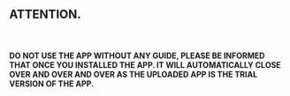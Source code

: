 ## ATTENTION.

<br>

#### DO NOT USE THE APP WITHOUT ANY GUIDE, PLEASE BE INFORMED THAT ONCE YOU INSTALLED THE APP. IT WILL AUTOMATICALLY CLOSE OVER AND OVER AND OVER AS THE UPLOADED APP IS THE TRIAL VERSION OF THE APP.
